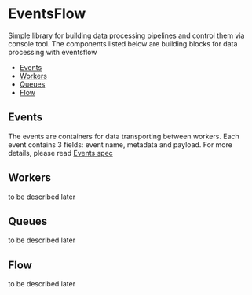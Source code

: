 # EventsFlow

Simple library for building data processing pipelines and control them via console tool. The components listed below are building blocks for data processing with eventsflow

- [Events](events.html)
- [Workers](workers.html)
- [Queues](queues.html)
- [Flow](flow.html)

## Events

The events are containers for data transporting  between workers. Each event contains 3 fields: event name, metadata and payload. For more details, please read [Events spec](events.html)

## Workers

to be described later

## Queues

to be described later

## Flow

to be described later



